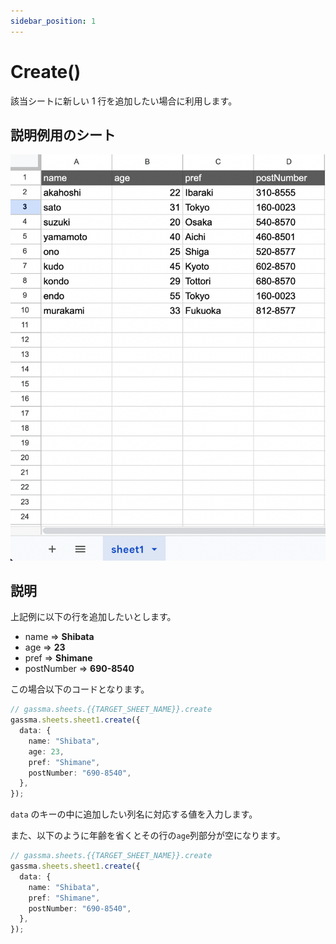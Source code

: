 ```yaml
---
sidebar_position: 1
---
```


# Create()

該当シートに新しい 1 行を追加したい場合に利用します。

## 説明例用のシート

![説明用シート](../../img/exampleSheet.png)

## 説明

上記例に以下の行を追加したいとします。

- name => **Shibata**
- age => **23**
- pref => **Shimane**
- postNumber => **690-8540**

この場合以下のコードとなります。

```ts
// gassma.sheets.{{TARGET_SHEET_NAME}}.create
gassma.sheets.sheet1.create({
  data: {
    name: "Shibata",
    age: 23,
    pref: "Shimane",
    postNumber: "690-8540",
  },
});
```

`data` のキーの中に追加したい列名に対応する値を入力します。

また、以下のように年齢を省くとその行の`age`列部分が空になります。

```ts
// gassma.sheets.{{TARGET_SHEET_NAME}}.create
gassma.sheets.sheet1.create({
  data: {
    name: "Shibata",
    pref: "Shimane",
    postNumber: "690-8540",
  },
});
```
